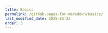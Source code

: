 ```yaml
---
title: Basics
permalink: /github-pages-for-markdown/basics/
last_modified_date: 2025-03-23
order: 3
---
```


